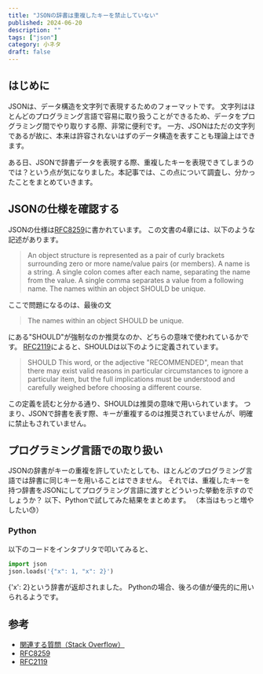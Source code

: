 ```yaml
---
title: "JSONの辞書は重複したキーを禁止していない"
published: 2024-06-20
description: ""
tags: ["json"]
category: 小ネタ
draft: false
---
```


## はじめに

JSONは、データ構造を文字列で表現するためのフォーマットです。
文字列はほとんどのプログラミング言語で容易に取り扱うことができるため、データをプログラミング間でやり取りする際、非常に便利です。
一方、JSONはただの文字列であるが故に、本来は許容されないはずのデータ構造を表すことも理論上はできます。

ある日、JSONで辞書データを表現する際、重複したキーを表現できてしまうのでは？という点が気になりました。本記事では、この点について調査し、分かったことをまとめていきます。

## JSONの仕様を確認する

JSONの仕様は[RFC8259](https://datatracker.ietf.org/doc/html/rfc8259)に書かれています。
この文書の4章には、以下のような記述があります。

> An object structure is represented as a pair of curly brackets
> surrounding zero or more name/value pairs (or members).  A name is a
> string.  A single colon comes after each name, separating the name
> from the value.  A single comma separates a value from a following
> name.  The names within an object SHOULD be unique.

ここで問題になるのは、最後の文

> The names within an object SHOULD be unique.

にある"SHOULD"が強制なのか推奨なのか、どちらの意味で使われているかです。
[RFC2119](https://www.ietf.org/rfc/rfc2119.txt?number=2119)によると、SHOULDは以下のように定義されています。

> SHOULD   This word, or the adjective "RECOMMENDED", mean that there
   may exist valid reasons in particular circumstances to ignore a
   particular item, but the full implications must be understood and
   carefully weighed before choosing a different course.

この定義を読むと分かる通り、SHOULDは推奨の意味で用いられています。
つまり、JSONで辞書を表す際、キーが重複するのは推奨されていませんが、明確に禁止もされていません。

## プログラミング言語での取り扱い

JSONの辞書がキーの重複を許していたとしても、ほとんどのプログラミング言語では辞書に同じキーを用いることはできません。
それでは、重複したキーを持つ辞書をJSONにしてプログラミング言語に渡すとどういった挙動を示すのでしょうか？
以下、Pythonで試してみた結果をまとめます。
（本当はもっと増やしたい😓）

### Python

以下のコードをインタプリタで叩いてみると、

```python
import json
json.loads('{"x": 1, "x": 2}')
```

{'x': 2}という辞書が返却されました。
Pythonの場合、後ろの値が優先的に用いられるようです。

## 参考
- [関連する質問（Stack Overflow）](https://stackoverflow.com/questions/5306741/do-json-keys-need-to-be-unique)
- [RFC8259](https://datatracker.ietf.org/doc/html/rfc8259)
- [RFC2119](https://www.ietf.org/rfc/rfc2119.txt?number=2119)